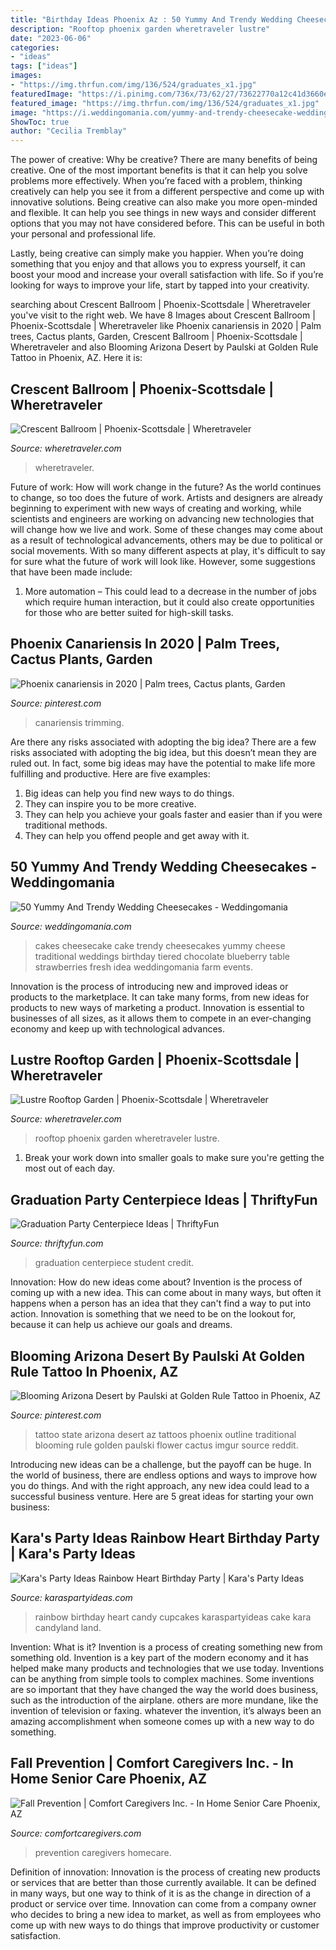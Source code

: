 ```yaml
---
title: "Birthday Ideas Phoenix Az : 50 Yummy And Trendy Wedding Cheesecakes"
description: "Rooftop phoenix garden wheretraveler lustre"
date: "2023-06-06"
categories:
- "ideas"
tags: ["ideas"]
images:
- "https://img.thrfun.com/img/136/524/graduates_x1.jpg"
featuredImage: "https://i.pinimg.com/736x/73/62/27/73622770a12c41d3660eb841b2e2eebf--az-tattoo-state-tattoo.jpg"
featured_image: "https://img.thrfun.com/img/136/524/graduates_x1.jpg"
image: "https://i.weddingomania.com/yummy-and-trendy-cheesecake-wedding-cakes-15-500x667.jpg"
ShowToc: true
author: "Cecilia Tremblay"
---
```



The power of creative: Why be creative?
There are many benefits of being creative. One of the most important benefits is that it can help you solve problems more effectively. When you’re faced with a problem, thinking creatively can help you see it from a different perspective and come up with innovative solutions.
Being creative can also make you more open-minded and flexible. It can help you see things in new ways and consider different options that you may not have considered before. This can be useful in both your personal and professional life.

Lastly, being creative can simply make you happier. When you’re doing something that you enjoy and that allows you to express yourself, it can boost your mood and increase your overall satisfaction with life. So if you’re looking for ways to improve your life, start by tapped into your creativity.

	

		
searching about Crescent Ballroom | Phoenix-Scottsdale | Wheretraveler you've visit to the right web. We have 8 Images about Crescent Ballroom | Phoenix-Scottsdale | Wheretraveler like Phoenix canariensis in 2020 | Palm trees, Cactus plants, Garden, Crescent Ballroom | Phoenix-Scottsdale | Wheretraveler and also Blooming Arizona Desert by Paulski at Golden Rule Tattoo in Phoenix, AZ. Here it is:
		
    
## Crescent Ballroom | Phoenix-Scottsdale | Wheretraveler

<img loading=lazy src="https://www.wheretraveler.com/sites/default/files/images/Crescent_thecollectivity.jpg" onerror="this.onerror=null;this.src='https://tse2.mm.bing.net/th?id=OIP.UmIinCrBb3kCLlrg43sxugHaE8&amp;pid=15.1';" alt="Crescent Ballroom | Phoenix-Scottsdale | Wheretraveler">

_Source: wheretraveler.com_

>wheretraveler. 

	

Future of work: How will work change in the future?
As the world continues to change, so too does the future of work. Artists and designers are already beginning to experiment with new ways of creating and working, while scientists and engineers are working on advancing new technologies that will change how we live and work. Some of these changes may come about as a result of technological advancements, others may be due to political or social movements. With so many different aspects at play, it's difficult to say for sure what the future of work will look like. However, some suggestions that have been made include: 
1) More automation – This could lead to a decrease in the number of jobs which require human interaction, but it could also create opportunities for those who are better suited for high-skill tasks.

    
## Phoenix Canariensis In 2020 | Palm Trees, Cactus Plants, Garden

<img loading=lazy src="https://i.pinimg.com/736x/31/85/8a/31858a7d11f1244089e08d16a27b59c0--phoenix.jpg" onerror="this.onerror=null;this.src='https://tse2.mm.bing.net/th?id=OIP.Q4jl3EjkIPkZKHFZvclo3QHaNK&amp;pid=15.1';" alt="Phoenix canariensis in 2020 | Palm trees, Cactus plants, Garden">

_Source: pinterest.com_

>canariensis trimming. 

	

Are there any risks associated with adopting the big idea?
There are a few risks associated with adopting the big idea, but this doesn’t mean they are ruled out. In fact, some big ideas may have the potential to make life more fulfilling and productive. Here are five examples: 
1. Big ideas can help you find new ways to do things.
2. They can inspire you to be more creative.
3. They can help you achieve your goals faster and easier than if you were traditional methods.
4. They can help you offend people and get away with it.

    
## 50 Yummy And Trendy Wedding Cheesecakes - Weddingomania

<img loading=lazy src="https://i.weddingomania.com/yummy-and-trendy-cheesecake-wedding-cakes-15-500x667.jpg" onerror="this.onerror=null;this.src='https://tse4.mm.bing.net/th?id=OIP.u17fe_jFdBNhzD-hiSQNmgHaJ4&amp;pid=15.1';" alt="50 Yummy And Trendy Wedding Cheesecakes - Weddingomania">

_Source: weddingomania.com_

>cakes cheesecake cake trendy cheesecakes yummy cheese traditional weddings birthday tiered chocolate blueberry table strawberries fresh idea weddingomania farm events. 

	

Innovation is the process of introducing new and improved ideas or products to the marketplace. It can take many forms, from new ideas for products to new ways of marketing a product. Innovation is essential to businesses of all sizes, as it allows them to compete in an ever-changing economy and keep up with technological advances.

    
## Lustre Rooftop Garden | Phoenix-Scottsdale | Wheretraveler

<img loading=lazy src="https://www.wheretraveler.com/sites/default/files/images/LUSTRE-3.jpg" onerror="this.onerror=null;this.src='https://tse4.mm.bing.net/th?id=OIP.mOH0nXcCtoEqQFKf8vrvZQHaE8&amp;pid=15.1';" alt="Lustre Rooftop Garden | Phoenix-Scottsdale | Wheretraveler">

_Source: wheretraveler.com_

>rooftop phoenix garden wheretraveler lustre. 

	

1. Break your work down into smaller goals to make sure you're getting the most out of each day. 

    
## Graduation Party Centerpiece Ideas | ThriftyFun

<img loading=lazy src="https://img.thrfun.com/img/136/524/graduates_x1.jpg" onerror="this.onerror=null;this.src='https://tse1.mm.bing.net/th?id=OIP.rHwCE9lnrnVWn7XU3PW6oAHaE7&amp;pid=15.1';" alt="Graduation Party Centerpiece Ideas | ThriftyFun">

_Source: thriftyfun.com_

>graduation centerpiece student credit. 

	

Innovation: How do new ideas come about?
Invention is the process of coming up with a new idea. This can come about in many ways, but often it happens when a person has an idea that they can't find a way to put into action. Innovation is something that we need to be on the lookout for, because it can help us achieve our goals and dreams.

    
## Blooming Arizona Desert By Paulski At Golden Rule Tattoo In Phoenix, AZ

<img loading=lazy src="https://i.pinimg.com/736x/73/62/27/73622770a12c41d3660eb841b2e2eebf--az-tattoo-state-tattoo.jpg" onerror="this.onerror=null;this.src='https://tse3.mm.bing.net/th?id=OIP.Pc8dJ6JaMqUVt_0hBcpZ_AHaJ3&amp;pid=15.1';" alt="Blooming Arizona Desert by Paulski at Golden Rule Tattoo in Phoenix, AZ">

_Source: pinterest.com_

>tattoo state arizona desert az tattoos phoenix outline traditional blooming rule golden paulski flower cactus imgur source reddit. 

	

Introducing new ideas can be a challenge, but the payoff can be huge. In the world of business, there are endless options and ways to improve how you do things. And with the right approach, any new idea could lead to a successful business venture. Here are 5 great ideas for starting your own business: 

    
## Kara&#039;s Party Ideas Rainbow Heart Birthday Party | Kara&#039;s Party Ideas

<img loading=lazy src="https://karaspartyideas.com/wp-content/uploads/2017/05/Rainbow-Heart-Birthday-Party-via-Karas-Party-Ideas-KarasPartyIdeas.com11.jpeg" onerror="this.onerror=null;this.src='https://tse4.mm.bing.net/th?id=OIP.yQZlyjjnzZWDmlnqXwBLbwHaLH&amp;pid=15.1';" alt="Kara&#039;s Party Ideas Rainbow Heart Birthday Party | Kara&#039;s Party Ideas">

_Source: karaspartyideas.com_

>rainbow birthday heart candy cupcakes karaspartyideas cake kara candyland land. 

	

Invention: What is it?
Invention is a process of creating something new from something old. Invention is a key part of the modern economy and it has helped make many products and technologies that we use today. Inventions can be anything from simple tools to complex machines. Some inventions are so important that they have changed the way the world does business, such as the introduction of the airplane. others are more mundane, like the invention of television or faxing. whatever the invention, it’s always been an amazing accomplishment when someone comes up with a new way to do something.

    
## Fall Prevention | Comfort Caregivers Inc. - In Home Senior Care Phoenix, AZ

<img loading=lazy src="https://comfortcaregivers.com/wp-content/uploads/2020/08/7145427685a362932287ff9e4dd1a3ca-206x300.png" onerror="this.onerror=null;this.src='https://tse2.mm.bing.net/th?id=OIP.Rbcue2RSubBRsHION4PvAQAAAA&amp;pid=15.1';" alt="Fall Prevention | Comfort Caregivers Inc. - In Home Senior Care Phoenix, AZ">

_Source: comfortcaregivers.com_

>prevention caregivers homecare. 

	

Definition of innovation:
Innovation is the process of creating new products or services that are better than those currently available. It can be defined in many ways, but one way to think of it is as the change in direction of a product or service over time. Innovation can come from a company owner who decides to bring a new idea to market, as well as from employees who come up with new ways to do things that improve productivity or customer satisfaction.


